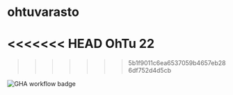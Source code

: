 # ohtuvarasto
<<<<<<< HEAD
OhTu 22
=======
>>>>>>> 5b1f9011c6ea6537059b4657eb286df752d4d5cb

![GHA workflow badge](https://github.com/immone/ohtuvarasto/workflows/CI/badge.svg)
